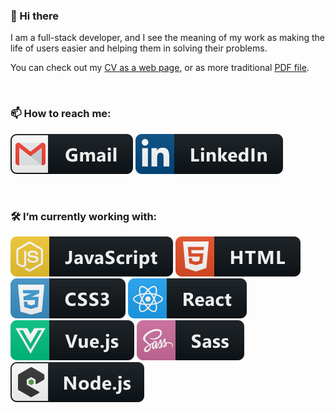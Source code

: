 ### 👋 Hi there 

I am a full-stack developer, and I see the meaning of my work as making the life of users easier and helping them in solving their problems.

You can check out my <a href="https://munimaev.github.io/resume/">CV as a web page</a>, or as more traditional <a href="https://munimaev.github.io/resume/Vladislav_Munimaev.pdf">PDF file</a>.

&nbsp;

### 📫  How to reach me:

<a href="mailto:munimaev@gmail.com"><img src="https://raw.githubusercontent.com/MikeCodesDotNET/ColoredBadges/master/svg/social/gmail.svg" alt="js" style="max-width: 100%;"></a>
<a href="https://www.linkedin.com/in/munimaev"><img src="https://raw.githubusercontent.com/MikeCodesDotNET/ColoredBadges/master/svg/social/linkedin.svg" alt="js" style="max-width: 100%;"></a>

&nbsp;

### 🛠️ I’m currently working with:
<img src="https://raw.githubusercontent.com/MikeCodesDotNET/ColoredBadges/master/svg/dev/languages/js.svg" alt="js" style="max-width: 100%;">
<img src="https://raw.githubusercontent.com/MikeCodesDotNET/ColoredBadges/master/svg/dev/languages/html.svg" alt="js" style="max-width: 100%;">
<img src="https://raw.githubusercontent.com/MikeCodesDotNET/ColoredBadges/master/svg/dev/languages/css3.svg" alt="js" style="max-width: 100%;">
<img src="https://raw.githubusercontent.com/MikeCodesDotNET/ColoredBadges/master/svg/dev/frameworks/react.svg" alt="react" style="max-width: 100%;">
<img src="https://raw.githubusercontent.com/MikeCodesDotNET/ColoredBadges/master/svg/dev/frameworks/vue.svg" alt="react" style="max-width: 100%;">
<img src="https://raw.githubusercontent.com/MikeCodesDotNET/ColoredBadges/master/svg/dev/languages/sass.svg" alt="react" style="max-width: 100%;">
<img src="https://raw.githubusercontent.com/MikeCodesDotNET/ColoredBadges/master/svg/dev/frameworks/nodejs_larger.svg" alt="react" style="max-width: 100%;">



  
<!--
**munimaev/munimaev** is a ✨ _special_ ✨ repository because its `README.md` (this file) appears on your GitHub profile.

Here are some ideas to get you started:

- 🔭 I’m currently working on ...
- 🌱 I’m currently learning ...
- 👯 I’m looking to collaborate on ...
- 🤔 I’m looking for help with ...
- 💬 Ask me about ...
- 📫 How to reach me: ...
- 😄 Pronouns: ...
- ⚡ Fun fact: ...
-->
